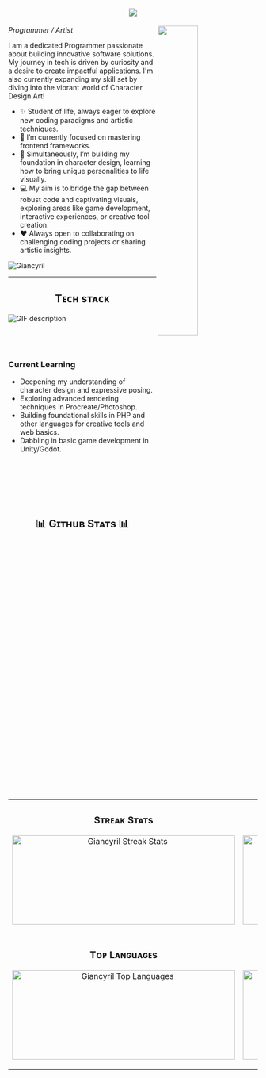 

<h1 align="center">
  <a href="https://git.io/typing-svg">
    <img src="https://readme-typing-svg.herokuapp.com/?lines=Hello,+There!;This+Giancyril....;Nice+to+meet+you!&center=true&size=30">
  </a>
</h1>

<!--Night Owl image-->
<div>
  <img align="right" width="40%" src="https://owlbertsio-resized.s3.amazonaws.com/Popper.psd.full.png">
</div>

<!--Header Name-->
*Programmer / Artist*
<br /> 

<p align="left">I am a dedicated Programmer passionate about building innovative software solutions. My journey in tech is driven by curiosity and a desire to create impactful applications. I'm also currently expanding my skill set by diving into the vibrant world of Character Design Art!</p>

- ✨ Student of life, always eager to explore new coding paradigms and artistic techniques.
- 🌱 I’m currently focused on mastering frontend frameworks.
- 🎨 Simultaneously, I’m building my foundation in character design, learning how to bring unique personalities to life visually.
- 💻 My aim is to bridge the gap between robust code and captivating visuals, exploring areas like game development, interactive experiences, or creative tool creation.
- ❤️ Always open to collaborating on challenging coding projects or sharing artistic insights.

<!--Profile Count Badge-->
<p align="left">
  <img src="https://komarev.com/ghpvc/?username=Giancyril&label=Profile%20views&color=770677&style=for-the-badge&logo=star" alt="Giancyril" style="padding-right:20px;" />
</p>

---


<!--Languages and Tools Section-->       
<h2 align="center">Tᴇᴄʜ sᴛᴀᴄᴋ</h2> 
<picture>
  <source media="(prefers-color-scheme: dark)" srcset="./Skills_Animation_Dark.gif">
  <source media="(prefers-color-scheme: light)" srcset="./Skills_Animation_White.gif">
  <img align="left" alt="GIF description" src="./Skills_Animation_White.gif">
</picture>
<br />


<br />
<br />
<br />
<h3 align="left">Current Learning</h3>
<ul align="left">
  <li>Deepening my understanding of character design and expressive posing.</li>
  <li>Exploring advanced rendering techniques in Procreate/Photoshop.</li>
  <li>Building foundational skills in PHP and other languages for creative tools and web basics.</li>
  <li>Dabbling in basic game development in Unity/Godot.</li>
</ul>
  

<br />
<br />
<br />
<br />

<br />



<!--Github stats Table--> 
<h2 align="center">📊 Gɪᴛʜᴜʙ Sᴛᴀᴛs 📊</h2>

<table width="100%">
  <tr>
    <td width="50%">
      <h3 align="center"><strong>Sᴛʀᴇᴀᴋ Sᴛᴀᴛs</strong></h3>
        <p align="center">
        <a href="https://github.com/Giancyril">
          <img width="450" height="180" src="https://streak-stats.demolab.com/?user=Giancyril&theme=react&border=61dafb&hide_border=true" alt="Giancyril Streak Stats" />
        </a>
      </p>
    </td>
    <td width="50%">
      <h3 align="center"><strong>Gᴇɴᴇʀᴀʟ Sᴛᴀᴛs</strong></h3>
      <p align="center">
        <a href="https://github.com/Giancyril">
          <img width="450" height="180" src="https://github-readme-stats.vercel.app/api?username=Giancyril&show_icons=true&theme=react&border_color=61dafb&hide_border=true" alt="Giancyril GitHub Stats" />
        </a>
      </p>
    </td>
  </tr>
  <tr>
    <td width="50%">
      <h3 align="center"><strong>Tᴏᴘ Lᴀɴɢuᴀɢᴇs</strong></h3>
      <p align="center">
        <a href="https://github.com/Giancyril">
          <img width="450" height="180" src="https://github-readme-stats.vercel.app/api/top-langs/?username=Giancyril&hide=c%23,powershell,Mathematica,Ruby,Objective-C,Objective-C%2b%2b,Cuda&title_color=61dafb&text_color=ffffff&icon_color=61dafb&bg_color=20232a&langs_count=8&layout=compact&border_color=61dafb&hide_border=true" alt="Giancyril Top Languages" />
        </a>
      </p>
    </td>
    <td width="50%">
      <h3 align="center"><strong>Aᴄᴛɪᴠɪᴛʏ Gʀᴀᴘʜ</strong></h3>
      <p align="center">
        <a href="https://github.com/Giancyril">
          <img width="450" height="180" src="https://github-readme-activity-graph.vercel.app/graph?username=Giancyril&theme=react-dark&bg_color=20232a&hide_border=true" alt="Giancyril Activity Graph"/>
        </a>
      </p>
    </td>
  </tr>
</table>
<br />































































































